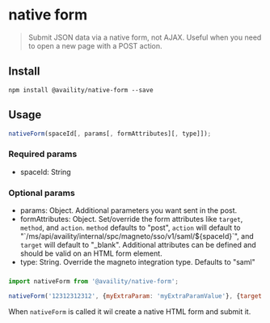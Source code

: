 # native form
> Submit JSON data via a native form, not AJAX. Useful when you need to open a new page with a POST action.

## Install

```
npm install @availity/native-form --save
```

## Usage

```js
nativeForm(spaceId[, params[, formAttributes][, type]]);
```

### Required params

- spaceId: String

### Optional params

- params: Object. Additional parameters you want sent in the post.
- formAttributes: Object. Set/override the form attributes like `target`, `method`, and `action`. `method` defaults to "post", `action` will default to "\`/ms/api/availity/internal/spc/magneto/sso/v1/saml/${spaceId}\`", and `target` will default to "_blank". Additional attributes can be defined and should be valid on an HTML form element.
- type: String. Override the magneto integration type. Defaults to "saml"

###

```js
import nativeForm from '@availity/native-form';

nativeForm('12312312312', {myExtraParam: 'myExtraParamValue'}, {target: '_top'});
```

When `nativeForm` is called it wil create a native HTML form and submit it.

